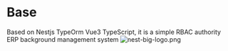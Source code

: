 # Base
Based on Nestjs TypeOrm Vue3 TypeScript, it is a simple RBAC authority ERP background management system
![nest-big-logo.png](https://s2.loli.net/2021/12/27/WL6gOIBkDx9aYts.png)
